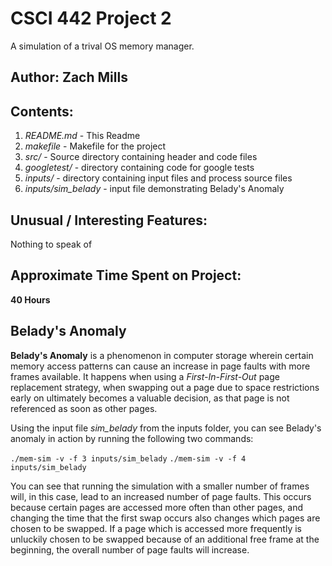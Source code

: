 # CSCI 442 Project 2

A simulation of a trival OS memory manager.

## Author: Zach Mills

## Contents:

1. *README.md* - This Readme
2. *makefile* - Makefile for the project
3. *src/* - Source directory containing header and code files
4. *googletest/* - directory containing code for google tests
5. *inputs/* - directory containing input files and process source files
6. *inputs/sim_belady* - input file demonstrating Belady's Anomaly

## Unusual / Interesting Features:

Nothing to speak of

## Approximate Time Spent on Project:

**40 Hours**

## Belady's Anomaly

**Belady's Anomaly** is a phenomenon in computer storage wherein certain memory access patterns can cause an increase in page faults with more frames available. It happens when using a *First-In-First-Out* page replacement strategy, when swapping out a page due to space restrictions early on ultimately becomes a valuable decision, as that page is not referenced as soon as other pages.

Using the input file *sim_belady* from the inputs folder, you can see Belady's anomaly in action by running the following two commands:

`./mem-sim -v -f 3 inputs/sim_belady`
`./mem-sim -v -f 4 inputs/sim_belady`

You can see that running the simulation with a smaller number of frames will, in this case, lead to an increased number of page faults. This occurs because certain pages are accessed more often than other pages, and changing the time that the first swap occurs also changes which pages are chosen to be swapped. If a page which is accessed more frequently is unluckily chosen to be swapped because of an additional free frame at the beginning, the overall number of page faults will increase.
